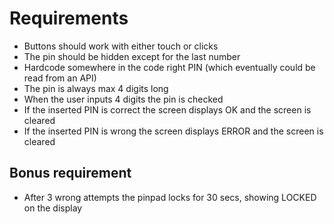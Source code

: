 # Requirements
   * Buttons should work with either touch or clicks
   * The pin should be hidden except for the last number
   * Hardcode somewhere in the code right PIN (which eventually could be read from an API)
   * The pin is always max 4 digits long 
   * When the user inputs 4 digits the pin is checked
   * If the inserted PIN is correct the screen displays OK and the screen is cleared
   * If the inserted PIN is wrong the screen displays ERROR and the screen is cleared

## Bonus requirement
   * After 3 wrong attempts the pinpad locks for 30 secs, showing LOCKED on the display
